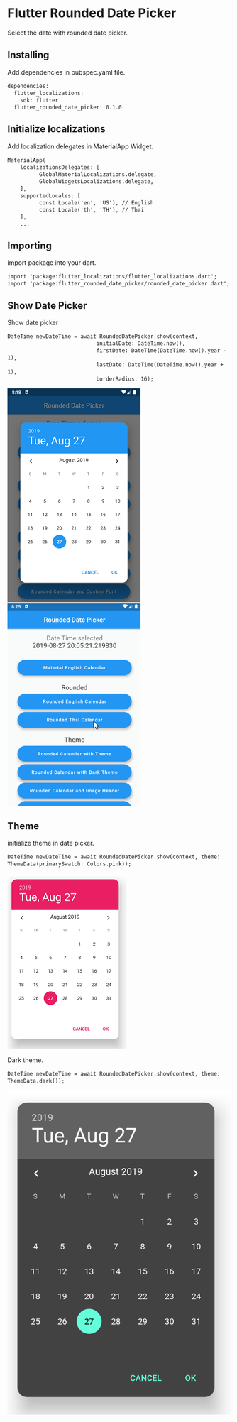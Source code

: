 # Flutter Rounded Date Picker
Select the date with rounded date picker.


## Installing
Add dependencies in pubspec.yaml file.

```
dependencies:
  flutter_localizations:
    sdk: flutter
  flutter_rounded_date_picker: 0.1.0
```

## Initialize localizations
Add localization delegates in MaterialApp Widget.
```
MaterialApp(
    localizationsDelegates: [
          GlobalMaterialLocalizations.delegate,
          GlobalWidgetsLocalizations.delegate,
    ],
    supportedLocales: [
          const Locale('en', 'US'), // English
          const Locale('th', 'TH'), // Thai
    ],
    ...
```

## Importing
import package into your dart.
```
import 'package:flutter_localizations/flutter_localizations.dart';
import 'package:flutter_rounded_date_picker/rounded_date_picker.dart';
```

## Show Date Picker
Show date picker
```
DateTime newDateTime = await RoundedDatePicker.show(context,
                            initialDate: DateTime.now(), 
                            firstDate: DateTime(DateTime.now().year - 1), 
                            lastDate: DateTime(DateTime.now().year + 1), 
                            borderRadius: 16);
```
![Screenshot](screenshots/1.png)
![Screenshot](screenshots/a1.gif)

## Theme
initialize theme in date picker.
```
DateTime newDateTime = await RoundedDatePicker.show(context, theme: ThemeData(primarySwatch: Colors.pink));
```
![Screenshot](screenshots/2.png)

Dark theme.
```
DateTime newDateTime = await RoundedDatePicker.show(context, theme: ThemeData.dark());
```
![Screenshot](screenshots/3.png)
